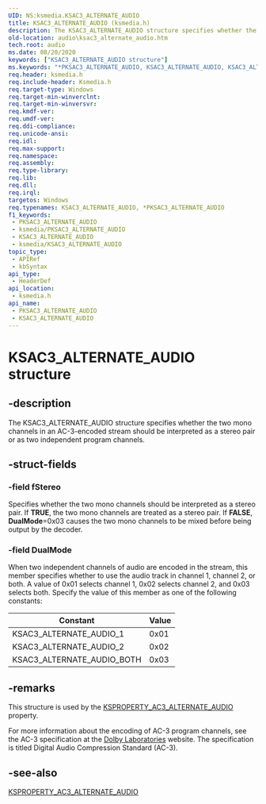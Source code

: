 ```yaml
---
UID: NS:ksmedia.KSAC3_ALTERNATE_AUDIO
title: KSAC3_ALTERNATE_AUDIO (ksmedia.h)
description: The KSAC3_ALTERNATE_AUDIO structure specifies whether the two mono channels in an AC-3-encoded stream should be interpreted as a stereo pair or as two independent program channels.
old-location: audio\ksac3_alternate_audio.htm
tech.root: audio
ms.date: 08/20/2020
keywords: ["KSAC3_ALTERNATE_AUDIO structure"]
ms.keywords: "*PKSAC3_ALTERNATE_AUDIO, KSAC3_ALTERNATE_AUDIO, KSAC3_ALTERNATE_AUDIO structure [Audio Devices], PKSAC3_ALTERNATE_AUDIO, PKSAC3_ALTERNATE_AUDIO structure pointer [Audio Devices], aud-prop_172c7e1b-4c53-4836-82c2-37590cf87744.xml, audio.ksac3_alternate_audio, ksmedia/KSAC3_ALTERNATE_AUDIO, ksmedia/PKSAC3_ALTERNATE_AUDIO"
req.header: ksmedia.h
req.include-header: Ksmedia.h
req.target-type: Windows
req.target-min-winverclnt: 
req.target-min-winversvr: 
req.kmdf-ver: 
req.umdf-ver: 
req.ddi-compliance: 
req.unicode-ansi: 
req.idl: 
req.max-support: 
req.namespace: 
req.assembly: 
req.type-library: 
req.lib: 
req.dll: 
req.irql: 
targetos: Windows
req.typenames: KSAC3_ALTERNATE_AUDIO, *PKSAC3_ALTERNATE_AUDIO
f1_keywords:
 - PKSAC3_ALTERNATE_AUDIO
 - ksmedia/PKSAC3_ALTERNATE_AUDIO
 - KSAC3_ALTERNATE_AUDIO
 - ksmedia/KSAC3_ALTERNATE_AUDIO
topic_type:
 - APIRef
 - kbSyntax
api_type:
 - HeaderDef
api_location:
 - ksmedia.h
api_name:
 - PKSAC3_ALTERNATE_AUDIO
 - KSAC3_ALTERNATE_AUDIO
---
```


# KSAC3_ALTERNATE_AUDIO structure


## -description

The KSAC3_ALTERNATE_AUDIO structure specifies whether the two mono channels in an AC-3-encoded stream should be interpreted as a stereo pair or as two independent program channels.

## -struct-fields

### -field fStereo

Specifies whether the two mono channels should be interpreted as a stereo pair. If **TRUE**, the two mono channels are treated as a stereo pair. If **FALSE**, **DualMode**=0x03 causes the two mono channels to be mixed before being output by the decoder.

### -field DualMode

When two independent channels of audio are encoded in the stream, this member specifies whether to use the audio track in channel 1, channel 2, or both. A value of 0x01 selects channel 1, 0x02 selects channel 2, and 0x03 selects both. Specify the value of this member as one of the following constants:

| Constant | Value |
|--|--|
| KSAC3_ALTERNATE_AUDIO_1 | 0x01 |
| KSAC3_ALTERNATE_AUDIO_2 | 0x02 |
| KSAC3_ALTERNATE_AUDIO_BOTH | 0x03 |

## -remarks

This structure is used by the [KSPROPERTY_AC3_ALTERNATE_AUDIO](/windows-hardware/drivers/audio/ksproperty-ac3-alternate-audio) property.

For more information about the encoding of AC-3 program channels, see the AC-3 specification at the [Dolby Laboratories](https://www.dolby.com) website. The specification is titled Digital Audio Compression Standard (AC-3).

## -see-also

[KSPROPERTY_AC3_ALTERNATE_AUDIO](/windows-hardware/drivers/audio/ksproperty-ac3-alternate-audio)

